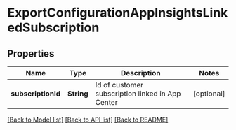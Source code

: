 # ExportConfigurationAppInsightsLinkedSubscription

## Properties
Name | Type | Description | Notes
------------ | ------------- | ------------- | -------------
**subscriptionId** | **String** | Id of customer subscription linked in App Center | [optional] 

[[Back to Model list]](../README.md#documentation-for-models) [[Back to API list]](../README.md#documentation-for-api-endpoints) [[Back to README]](../README.md)


